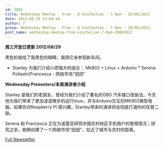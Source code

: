 ```yaml
---
id: 3802
title: Wednesday Meetup - Free - @ XinCheJian - 7-9pm - 29/08/2012
date: 2012-08-29 13:04:44
author: 7
group: Wednesday Meetup - Free - @ XinCheJian - 7-9pm - 29/08/2012
post_name: wednesday-meetup-free-xinchejian-7-9pm-29082012
---
```


**周三开放日更新 2012/08/29** 

黑色的夜给了我黑色的眼睛，我用它来参观新车间。

* Stanley 为我们介绍小而强大的组合： Mk802 + Linux + Arduino * Serena Pollastri/Francesca - 网络市场"田田"

**Wednesday Presenters/本周演讲者介绍** 

Stanley 是我们的老朋友，曾经为我们介绍了著名的OBD 汽车接口改装法。今天他为我们带来了更加凌波微步的运行linux，并与Arduino交互的MK802微型电脑。如果你对Respberry PI 感兴趣，Stanley带来的演讲将会彻底打通你的任督二脉。

Serena 和 Francesca 正在为诺基亚研究中国农村地区手机用户的使用情况；研究之余，她俩创建了一个网络市场"田田"，拉近了城市与农村的距离。

[Full Newsletter](http://us5.campaign-archive2.com/?u=98ab15cb868dfa090df3d6f81&id=14dbec58b0)